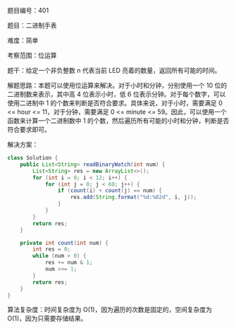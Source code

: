 题目编号：401

题目：二进制手表

难度：简单

考察范围：位运算

题干：给定一个非负整数 n 代表当前 LED 亮着的数量，返回所有可能的时间。

解题思路：本题可以使用位运算来解决。对于小时和分钟，分别使用一个 10 位的二进制数来表示，其中高 4 位表示小时，低 6 位表示分钟。对于每个数字，可以使用二进制中 1 的个数来判断是否符合要求。具体来说，对于小时，需要满足 0 <= hour <= 11，对于分钟，需要满足 0 <= minute <= 59。因此，可以使用一个函数来计算一个二进制数中 1 的个数，然后遍历所有可能的小时和分钟，判断是否符合要求即可。

解决方案：

```java
class Solution {
    public List<String> readBinaryWatch(int num) {
        List<String> res = new ArrayList<>();
        for (int i = 0; i < 12; i++) {
            for (int j = 0; j < 60; j++) {
                if (count(i) + count(j) == num) {
                    res.add(String.format("%d:%02d", i, j));
                }
            }
        }
        return res;
    }

    private int count(int num) {
        int res = 0;
        while (num > 0) {
            res += num & 1;
            num >>= 1;
        }
        return res;
    }
}
```

算法复杂度：时间复杂度为 O(1)，因为遍历的次数是固定的，空间复杂度为 O(1)，因为只需要存储结果。